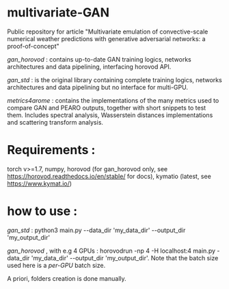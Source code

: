 # multivariate-GAN
Public repository for article "Multivariate emulation of convective-scale numerical weather predictions with generative adversarial networks: a proof-of-concept"


*gan_horovod* : contains up-to-date GAN training logics, networks architectures and data pipelining, interfacing horovod API.

*gan_std* : is the original library containing complete training logics, networks architectures and data pipelining but no interface for multi-GPU.

*metrics4arome* : contains the implementations of the many metrics used to compare GAN and PEARO outputs, together with short snippets to test them. Includes spectral analysis, Wasserstein distances implementations and scattering transform analysis.


# Requirements :
torch v>=1.7, numpy, horovod (for gan_horovod only, see https://horovod.readthedocs.io/en/stable/ for docs), kymatio (latest, see https://www.kymat.io/)


# how to use :

*gan_std* : python3 main.py --data_dir 'my_data_dir' --output_dir 'my_output_dir'

*gan_horovod* , with e.g 4 GPUs : horovodrun -np 4 -H localhost:4 main.py -data_dir 'my_data_dir' --output_dir 'my_output_dir'. Note that the batch size used here is a *per-GPU* batch size.

A priori, folders creation is done manually.
